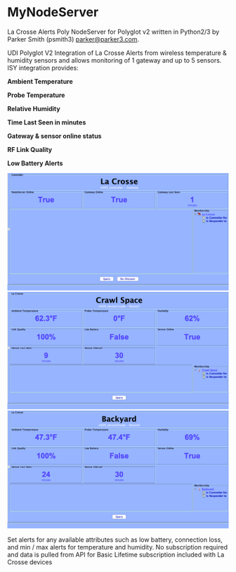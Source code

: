 # MyNodeServer
La Crosse Alerts Poly NodeServer for Polyglot v2 written in Python2/3
by Parker Smith (psmith3) parker@parker3.com.

UDI Polyglot V2 Integration of La Crosse Alerts from wireless temperature & humidity sensors and allows monitoring of
1 gateway and up to 5 sensors. ISY integration provides:


<b>Ambient Temperature</b>

<b>Probe Temperature</b>

<b>Relative Humidity</b>

<b>Time Last Seen in minutes</b>

<b>Gateway & sensor online status</b>

<b>RF Link Quality</b>

<b>Low Battery Alerts</b>

<img src="Gateway.png" alt="Gateway">
<img src="Device0.png" alt="Gateway">
<img src="Device1.png" alt="Gateway">

Set alerts for any available attributes such as low battery, connection loss, and min / max alerts for temperature and humidity.
No subscription required and data is pulled from API for Basic Lifetime subscription included with La Crosse devices
